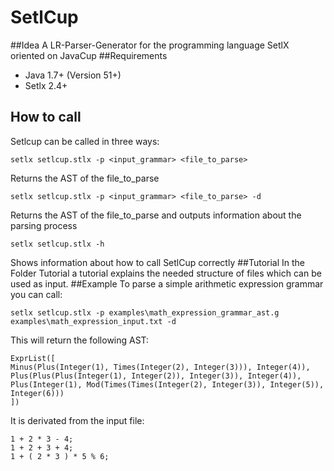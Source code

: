 # SetlCup
##Idea
A LR-Parser-Generator for the programming language SetlX oriented on JavaCup
##Requirements
 - Java 1.7+ (Version 51+)
 - Setlx 2.4+
 
## How to call
Setlcup can be called in three ways:
```
setlx setlcup.stlx -p <input_grammar> <file_to_parse>
```
Returns the AST of the file_to_parse
```
setlx setlcup.stlx -p <input_grammar> <file_to_parse> -d
```
Returns the AST of the file_to_parse and outputs information about the parsing process
```
setlx setlcup.stlx -h
```
Shows information about how to call SetlCup correctly
##Tutorial
In the Folder Tutorial a tutorial explains the needed structure of files which can be used as input.
##Example
To parse a simple arithmetic expression grammar you can call:
```
setlx setlcup.stlx -p examples\math_expression_grammar_ast.g examples\math_expression_input.txt -d
```
This will return the following AST:
```
ExprList([
Minus(Plus(Integer(1), Times(Integer(2), Integer(3))), Integer(4)), 
Plus(Plus(Plus(Integer(1), Integer(2)), Integer(3)), Integer(4)), 
Plus(Integer(1), Mod(Times(Times(Integer(2), Integer(3)), Integer(5)), Integer(6)))
])
```
It is derivated from the input file:
```
1 + 2 * 3 - 4;
1 + 2 + 3 + 4;
1 + ( 2 * 3 ) * 5 % 6;
```
